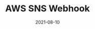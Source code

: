 ---
title: "AWS SNS Webhook"
linkTitle: "AWS SNS Webhook"
weight: 1
date: 2021-08-10
description: >
    Monitoring Service
---